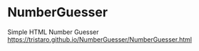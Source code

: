 # NumberGuesser
Simple HTML Number Guesser
https://tristaro.github.io/NumberGuesser/NumberGuesser.html
